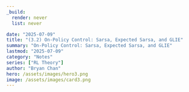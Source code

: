 ```yaml
---
_build:
  render: never
  list: never

date: "2025-07-09"
title: "(3.2) On-Policy Control: Sarsa, Expected Sarsa, and GLIE"
summary: "On-Policy Control: Sarsa, Expected Sarsa, and GLIE"
lastmod: "2025-07-09"
category: "Notes"
series: ["RL Theory"]
author: "Bryan Chan"
hero: /assets/images/hero3.png
image: /assets/images/card3.png
---
```


